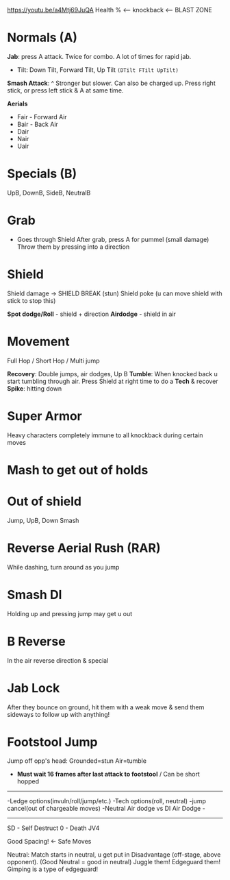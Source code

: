 https://youtu.be/a4Mtj69JuQA
Health % <-- knockback <-- BLAST ZONE
# Normals (A)
**Jab**: press A attack. Twice for combo. A lot of times for rapid jab.
- Tilt: Down Tilt, Forward Tilt, Up Tilt  `(DTilt FTilt UpTilt)`

**Smash Attack**: ^ Stronger but slower. Can also be charged up.
Press right stick, or press left stick & A at same time.

**Aerials**
- Fair - Forward Air
- Bair - Back Air
- Dair
- Nair
- Uair
# Specials (B)
UpB, DownB, SideB, NeutralB

# Grab
- Goes through Shield
After grab, press A for pummel (small damage)
Throw them by pressing into a direction
# Shield
Shield damage -> SHIELD BREAK (stun)
Shield poke (u can move shield with stick to stop this)

**Spot dodge/Roll** - shield + direction
**Airdodge** - shield in air
# Movement
Full Hop / Short Hop / Multi jump

**Recovery**: Double jumps, air dodges, Up B
**Tumble**: When knocked back u start tumbling through air. Press Shield at right time to do a **Tech** & recover
**Spike**: hitting down
# Super Armor
Heavy characters completely immune to all knockback during certain moves
# Mash to get out of holds

# Out of shield
Jump, UpB, Down Smash
# Reverse Aerial Rush (RAR)
While dashing, turn around as you jump
# Smash DI
Holding up and pressing jump may get u out
# B Reverse
In the air reverse direction & special
# Jab Lock
After they bounce on ground, hit them with a weak move & send them sideways to follow up with anything!
# Footstool Jump
Jump off opp's head: Grounded=stun Air=tumble
- **Must wait 16 frames after last attack to footstool** / Can be short hopped

---
-Ledge options(invuln/roll/jump/etc.) -Tech options(roll, neutral) -jump cancel(out of chargeable moves) -Neutral Air dodge vs DI Air Dodge -

---

SD - Self Destruct
0 - Death   JV4

Good Spacing! <- Safe Moves

Neutral: Match starts in neutral, u get put in Disadvantage (off-stage, above opponent).  (Good Neutral = good in neutral)
Juggle them! Edgeguard them! Gimping is a type of edgeguard!
